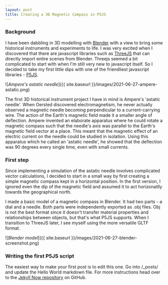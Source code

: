 ```yaml
---
layout: post
title: Creating a 3D Magnetic Compass in P5JS
---
```


### Background

I have been dabbling in 3D modelling with [Blender](https://blender.org) with a view to bring some historical instruments and experiments to life. I was very excited when I discovered that there are javascript libraries such as [ThreeJS](threejs.org) that can directly import entire scenes from Blender. Threejs seemed a bit complicated to start with when I'm still very new to javascript itself. So I decided to take my first little dips with one of the friendliest javascript libraries - [P5JS](https://p5js.org).

![_Ampere's astatic needle_]({{ site.baseurl }}/images/2021-06-27-ampere-astatic.png)

The first 3D historical instrument project I have in mind is Ampere's 'astatic needle'. When Oersted discovered electromagnetism, he never actually observed a magnetic needle becoming perpendicular to a current-carrying wire. The action of the Earth's magnetic field made it a smaller angle of deflection. Ampere invented an elaborate apparatus where he could rotate a magnetic compass such that the needle's axis was parallel to the Earth's magnetic field vector at a place. This meant that the magnetic effect of an electric current on the needle could be studied in isolation. Using this apparatus which he called an 'astatic needle', he showed that the deflection was 90 degrees every single time, even with small currents.

### First step

Since implementing a simulation of the astatic needle involves complicated vector calculations, I decided to start in a small way by first creating a simple magnetic compass kept in a horizontal position. In the first version, I ignored even the dip of the magnetic field and assumed it to act horizonatlly towards the geographical north.

I made a basic model of a magnetic compass in Blender. It had two parts - a dial and a needle. Both parts were independently exported as .obj files. Obj is not the best format since it doesn't transfer material properties and relationships between objects, but that's what P5JS supports. When I transition to ThreeJS later, I see myself using the more versatile GLTF format.

![_Blender model_]({{ site.baseurl }}/images/2021-06-27-blender-screenshot.png)


### Writing the first P5JS script







The easiest way to make your first post is to edit this one. Go into /_posts/ and update the Hello World markdown file. For more instructions head over to the [Jekyll Now repository](https://github.com/barryclark/jekyll-now) on GitHub.
